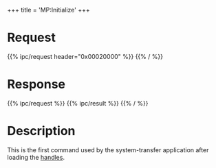 +++
title = 'MP:Initialize'
+++

# Request

{{% ipc/request header="0x00020000" %}}
{{% / %}}

# Response

{{% ipc/request %}}
{{% ipc/result %}}
{{% / %}}

# Description

This is the first command used by the system-transfer application after loading the [handles](MP:GetHandle "wikilink").
